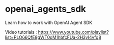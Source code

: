 # openai_agents_sdk
Learn how to work with OpenAI Agent SDK

Video tutorials : https://www.youtube.com/playlist?list=PLO66QfE8gWT0oM1hbfcFUa-2H3yI4vfg8
